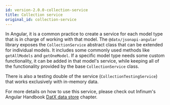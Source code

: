 ```yaml
---
id: version-2.0.0-collection-service
title: Collection service
original_id: collection-service
---
```


In Angular, it is a common practice to create a service for each model type that is in charge of working with that model. The `@datx/jsonapi-angular` library exposes the `CollectionService` abstract class that can be extended for individual models. It includes some commonly used methods like `getAllModels` and `getOneModel`. If a specific model type needs some custom functionality, it can be added in that model's service, while keeping all of the functionality provided by the base `CollectionService` class.

There is also a testing double of the service (`CollectionTestingService`) that works exclusively with in-memory data.

For more details on how to use this service, please check out Infinum's Angular Handbook [DatX data store](https://infinum.com/handbook/books/frontend/angular/angular-guidelines-and-best-practices/datx-data-store) chapter.
